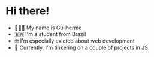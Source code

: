 # Hi there!

- 👨🏽‍💻 My name is Guilherme
- 🇧🇷 I'm a student from Brazil
- 🤓 I'm especially exicted about web development
- 📱 Currently, I'm tinkering on a couple of projects in JS

<!--
**guilhermechaves0/guilhermechaves0** is a ✨ _special_ ✨ repository because its `README.md` (this file) appears on your GitHub profile.

Here are some ideas to get you started:

- 🔭 I’m currently working on ...
- 🌱 I’m currently learning ...
- 👯 I’m looking to collaborate on ...
- 🤔 I’m looking for help with ...
- 💬 Ask me about ...
- 📫 How to reach me: ...
- 😄 Pronouns: ...
- ⚡ Fun fact: ...
-->
